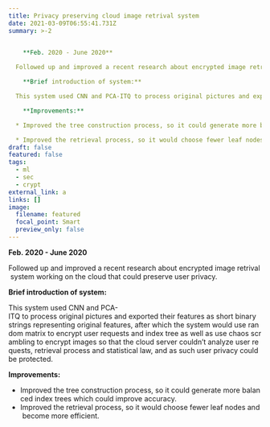 ```yaml
---
title: Privacy preserving cloud image retrival system
date: 2021-03-09T06:55:41.731Z
summary: >-2
  

    **Feb. 2020 - June 2020**

  Followed up and improved a recent research about encrypted image retrival system working on the cloud that could preserve user privacy.

    **Brief introduction of system:**

  This system used CNN and PCA-ITQ to process original pictures and exported their features as short binary strings representing original features, after which the system would use random matrix to encrypt user requests and index tree as well as use chaos scrambling to encrypt images so that the cloud server couldn’t analyze user requests, retrieval process and statistical law, and as such user privacy could be protected.

    **Improvements:**

  * Improved the tree construction process, so it could generate more balanced index trees which could improve accuracy. 

  * Improved the retrieval process, so it would choose fewer leaf nodes and become more efficient.
draft: false
featured: false
tags:
  - ml
  - sec
  - crypt
external_link: a
links: []
image:
  filename: featured
  focal_point: Smart
  preview_only: false
---
```

  **Feb. 2020 - June 2020**

Followed up and improved a recent research about encrypted image retrival system working on the cloud that could preserve user privacy.

  **Brief introduction of system:**

This system used CNN and PCA-ITQ to process original pictures and exported their features as short binary strings representing original features, after which the system would use random matrix to encrypt user requests and index tree as well as use chaos scrambling to encrypt images so that the cloud server couldn’t analyze user requests, retrieval process and statistical law, and as such user privacy could be protected.

  **Improvements:**

* Improved the tree construction process, so it could generate more balanced index trees which could improve accuracy. 
* Improved the retrieval process, so it would choose fewer leaf nodes and become more efficient.